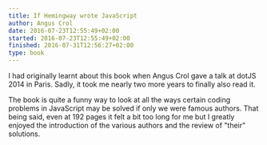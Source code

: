 ```yaml
---
title: If Hemingway wrote JavaScript
author: Angus Crol
date: 2016-07-23T12:55:49+02:00
started: 2016-07-23T12:55:49+02:00
finished: 2016-07-31T12:56:27+02:00
type: book
---
```


I had originally learnt about this book when Angus Crol gave a talk at dotJS
2014 in Paris. Sadly, it took me nearly two more years to finally also read it.

The book is quite a funny way to look at all the ways certain coding problems in
JavaScript may be solved if only we were famous authors. That being said, even
at 192 pages it felt a bit too long for me but I greatly enjoyed the
introduction of the various authors and the review of "their" solutions.

